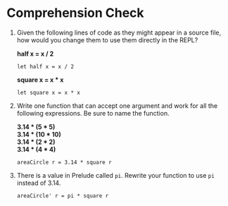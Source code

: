 # Comprehension Check

1. Given the following lines of code as they might appear in a source file, how would you change them to use them directly in the REPL?

   **half x = x / 2**

   `let half x = x / 2`

   **square x = x * x**

   `let square x = x * x`

2. Write one function that can accept one argument and work for all the following expressions. Be sure to name the function.

   **3.14 * (5 * 5)  
   3.14 * (10 * 10)  
   3.14 * (2 * 2)  
   3.14 * (4 * 4)**

   `areaCircle r = 3.14 * square r`


3. There is a value in Prelude called `pi`. Rewrite your function to use `pi` instead of 3.14.

   `areaCircle' r = pi * square r`

